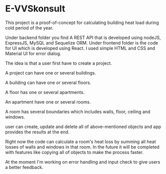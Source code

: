 # E-VVSkonsult
This project is a proof-of-concept for calculating building heat load during cold period of the year.

Under backend folder you find A REST API that is developed using nodeJS, ExpressJS, MySQL and Sequelize ORM.
Under frontend folder is the code for UI which is developed using React.
I used simple HTML and CSS and Material UI for error dialog.

The idea is that a user first have to create a project.

A project can have one or several buildings.

A building can have one or several floors.

A floor has one or several apartments.

An apartment have one or several rooms.

A room has several boundaries which includes walls, floor, ceiling and windows.

user can create, update and delete all of above-mentioned objects and app provides the results at the end.

Right now the code can calculate a room's heat loss by summing all heat losses of walls and windows in that room.
In the future it will be completed with features like copying all of objects to make the process faster.

At the moment I'm working on error handling and input check to give users a better feedback. 

